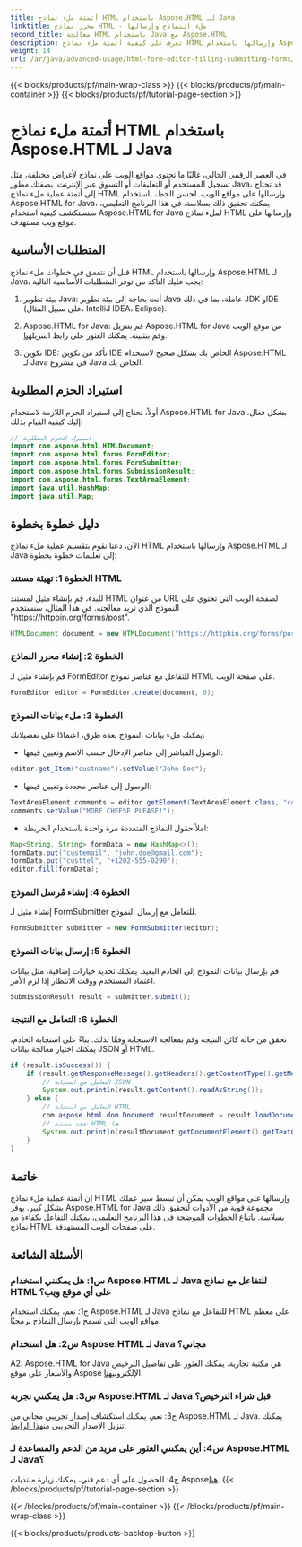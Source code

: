 ```yaml
---
title: أتمتة ملء نماذج HTML باستخدام Aspose.HTML لـ Java
linktitle: محرر نماذج HTML - ملء النماذج وإرسالها
second_title: معالجة HTML باستخدام Java مع Aspose.HTML
description: تعرف على كيفية أتمتة ملء نماذج HTML وإرسالها باستخدام Aspose.HTML for Java. قم بتبسيط التفاعل على الويب باستخدام هذا البرنامج التعليمي.
weight: 14
url: /ar/java/advanced-usage/html-form-editor-filling-submitting-forms/
---
```


{{< blocks/products/pf/main-wrap-class >}}
{{< blocks/products/pf/main-container >}}
{{< blocks/products/pf/tutorial-page-section >}}

# أتمتة ملء نماذج HTML باستخدام Aspose.HTML لـ Java

في العصر الرقمي الحالي، غالبًا ما تحتوي مواقع الويب على نماذج لأغراض مختلفة، مثل تسجيل المستخدم أو التعليقات أو التسوق عبر الإنترنت. بصفتك مطور Java، قد تحتاج إلى أتمتة عملية ملء نماذج HTML وإرسالها على مواقع الويب. لحسن الحظ، باستخدام Aspose.HTML for Java، يمكنك تحقيق ذلك بسلاسة. في هذا البرنامج التعليمي، سنستكشف كيفية استخدام Aspose.HTML for Java لملء نماذج HTML وإرسالها على موقع ويب مستهدف.

## المتطلبات الأساسية

قبل أن نتعمق في خطوات ملء نماذج HTML وإرسالها باستخدام Aspose.HTML لـ Java، يجب عليك التأكد من توفر المتطلبات الأساسية التالية:

1. بيئة تطوير Java: أنت بحاجة إلى بيئة تطوير Java عاملة، بما في ذلك JDK وIDE (على سبيل المثال، IntelliJ IDEA، Eclipse).

2.  Aspose.HTML for Java: قم بتنزيل Aspose.HTML for Java من موقع الويب وقم بتثبيته. يمكنك العثور على رابط التنزيل[هنا](https://releases.aspose.com/html/java/).

3. تكوين IDE: تأكد من تكوين IDE الخاص بك بشكل صحيح لاستخدام Aspose.HTML لـ Java في مشروع Java الخاص بك.

## استيراد الحزم المطلوبة

أولاً، تحتاج إلى استيراد الحزم اللازمة لاستخدام Aspose.HTML for Java بشكل فعال. إليك كيفية القيام بذلك:

```java
// استيراد الحزم المطلوبة
import com.aspose.html.HTMLDocument;
import com.aspose.html.forms.FormEditor;
import com.aspose.html.forms.FormSubmitter;
import com.aspose.html.forms.SubmissionResult;
import com.aspose.html.forms.TextAreaElement;
import java.util.HashMap;
import java.util.Map;
```

## دليل خطوة بخطوة

الآن، دعنا نقوم بتقسيم عملية ملء نماذج HTML وإرسالها باستخدام Aspose.HTML لـ Java إلى تعليمات خطوة بخطوة:

### الخطوة 1: تهيئة مستند HTML

للبدء، قم بإنشاء مثيل لمستند HTML من عنوان URL لصفحة الويب التي تحتوي على النموذج الذي تريد معالجته. في هذا المثال، سنستخدم "https://httpbin.org/forms/post".

```java
HTMLDocument document = new HTMLDocument("https://httpbin.org/forms/post");
```

### الخطوة 2: إنشاء محرر النماذج

قم بإنشاء مثيل لـ FormEditor للتفاعل مع عناصر نموذج HTML على صفحة الويب.

```java
FormEditor editor = FormEditor.create(document, 0);
```

### الخطوة 3: ملء بيانات النموذج

يمكنك ملء بيانات النموذج بعدة طرق، اعتمادًا على تفضيلاتك:

- الوصول المباشر إلى عناصر الإدخال حسب الاسم وتعيين قيمها:

```java
editor.get_Item("custname").setValue("John Doe");
```

- الوصول إلى عناصر محددة وتعيين قيمها:

```java
TextAreaElement comments = editor.getElement(TextAreaElement.class, "comments");
comments.setValue("MORE CHEESE PLEASE!");
```

- املأ حقول النماذج المتعددة مرة واحدة باستخدام الخريطة:

```java
Map<String, String> formData = new HashMap<>();
formData.put("custemail", "john.doe@gmail.com");
formData.put("custtel", "+1202-555-0290");
editor.fill(formData);
```

### الخطوة 4: إنشاء مُرسل النموذج

إنشاء مثيل لـ FormSubmitter للتعامل مع إرسال النموذج.

```java
FormSubmitter submitter = new FormSubmitter(editor);
```

### الخطوة 5: إرسال بيانات النموذج

قم بإرسال بيانات النموذج إلى الخادم البعيد. يمكنك تحديد خيارات إضافية، مثل بيانات اعتماد المستخدم ووقت الانتظار إذا لزم الأمر.

```java
SubmissionResult result = submitter.submit();
```

### الخطوة 6: التعامل مع النتيجة

تحقق من حالة كائن النتيجة وقم بمعالجة الاستجابة وفقًا لذلك. بناءً على استجابة الخادم، يمكنك اختيار معالجة بيانات JSON أو HTML.

```java
if (result.isSuccess()) {
    if (result.getResponseMessage().getHeaders().getContentType().getMediaType().equals("application/json")) {
        // التعامل مع استجابة JSON
        System.out.println(result.getContent().readAsString());
    } else {
        // التعامل مع استجابة HTML
        com.aspose.html.dom.Document resultDocument = result.loadDocument();
        // تفقد مستند HTML هنا
        System.out.println(resultDocument.getDocumentElement().getTextContent());
    }
}
```

## خاتمة

إن أتمتة عملية ملء نماذج HTML وإرسالها على مواقع الويب يمكن أن تبسط سير عملك بشكل كبير. يوفر Aspose.HTML for Java مجموعة قوية من الأدوات لتحقيق ذلك بسلاسة. باتباع الخطوات الموضحة في هذا البرنامج التعليمي، يمكنك التفاعل بكفاءة مع نماذج HTML على صفحات الويب المستهدفة.

## الأسئلة الشائعة

### س1: هل يمكنني استخدام Aspose.HTML لـ Java للتفاعل مع نماذج HTML على أي موقع ويب؟

ج1: نعم، يمكنك استخدام Aspose.HTML لـ Java للتفاعل مع نماذج HTML على معظم مواقع الويب التي تسمح بإرسال النماذج برمجيًا.

### س2: هل استخدام Aspose.HTML لـ Java مجاني؟

 A2: Aspose.HTML for Java هي مكتبة تجارية. يمكنك العثور على تفاصيل الترخيص والأسعار على موقع Aspose الإلكتروني[هنا](https://purchase.aspose.com/buy).

### س3: هل يمكنني تجربة Aspose.HTML لـ Java قبل شراء الترخيص؟

 ج3: نعم، يمكنك استكشاف إصدار تجريبي مجاني من Aspose.HTML لـ Java. يمكنك تنزيل الإصدار التجريبي من[هذا الرابط](https://releases.aspose.com/).

### س4: أين يمكنني العثور على مزيد من الدعم والمساعدة لـ Aspose.HTML لـ Java؟

 ج4: للحصول على أي دعم فني، يمكنك زيارة منتديات Aspose[هنا](https://forum.aspose.com/).
{{< /blocks/products/pf/tutorial-page-section >}}

{{< /blocks/products/pf/main-container >}}
{{< /blocks/products/pf/main-wrap-class >}}

{{< blocks/products/products-backtop-button >}}
